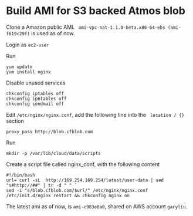 # Build AMI for S3 backed Atmos blob

Clone a Amazon public AMI. ` ami-vpc-nat-1.1.0-beta.x86-64-ebs (ami-f619c29f)` is used as of now.

Login as `ec2-user`

Run

	yum update
	yum install nginx

Disable unused services

	chkconfig iptables off
	chkconfig ip6tables off
	chkconfig sendmail off

Edit `/etc/nginx/nginx.conf`, add the following line into the ` location / {}` section

	proxy_pass http://blob.cfblob.com

Run

	mkdir -p /var/lib/cloud/data/scripts

Create a script file called nginx_conf, with the following content

	#!/bin/bash
	url=`curl -sL  http://169.254.169.254/latest/user-data | sed "s#http://##" | tr -d " " `
	sed -i "s/blob.cfblob.com/$url/" /etc/nginx/nginx.conf
	/etc/init.d/nginx restart && chkconfig nginx on

    
The latest ami as of now, is `ami-c983e0a0`, shared on AWS account `garyliu`.

